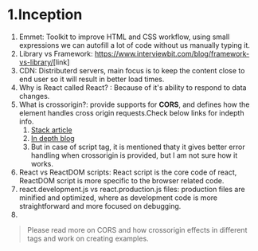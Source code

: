 # 1.Inception

1. Emmet: Toolkit to improve HTML and CSS workflow, using small expressions we can autofill a lot of code without us manually typing it.
2. Library vs Framework: <https://www.interviewbit.com/blog/framework-vs-library/>[link]
3. CDN: Distributerd servers, main focus is to keep the content close to end user so it will result in better load times.
4. Why is React called React? : Because of it's ability to respond to data changes.
5. What is crossorigin?: provide supports for **CORS**, and defines how the element handles cross origin requests.Check below links for indepth info.
   1. [Stack article](https://stackoverflow.com/questions/47378997/whats-difference-between-crossorigin-anonymous-and-use-credentials)
   2. [In depth blog](https://jakearchibald.com/2021/cors/)
   3. But in case of script tag, it is mentioned thaty it gives better error handling when crossorigin is provided, but I am not sure how it works.
6. React vs ReactDOM scripts: React script is the core code of react, ReactDOM script is more specific to the browser related code.
7. react.development.js vs react.production.js files: production files are minified and optimized, where as development code is more straightforward and more focused on debugging.
8. 
>Please read more on CORS and how crossorigin effects in different tags and work on creating examples.